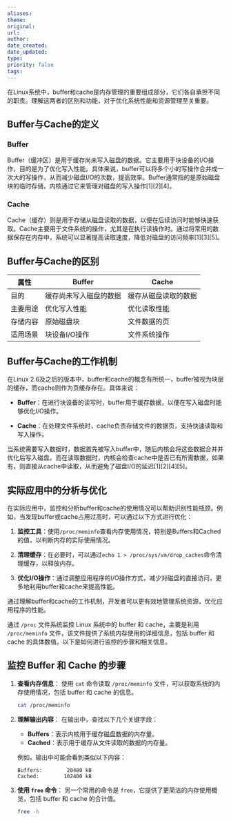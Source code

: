 ```yaml
---
aliases: 
theme: 
original: 
url: 
author: 
date_created: 
date_updated: 
type: 
priority: false
tags:
---
```

在Linux系统中，buffer和cache是内存管理的重要组成部分，它们各自承担不同的职责。理解这两者的区别和功能，对于优化系统性能和资源管理至关重要。

## Buffer与Cache的定义

### Buffer

Buffer（缓冲区）是用于缓存尚未写入磁盘的数据。它主要用于块设备的I/O操作，目的是为了优化写入性能。具体来说，buffer可以将多个小的写操作合并成一次大的写操作，从而减少磁盘I/O的次数，提高效率。Buffer通常指的是原始磁盘块的临时存储，内核通过它来管理对磁盘的写入操作[1][2][4]。

### Cache

Cache（缓存）则是用于存储从磁盘读取的数据，以便在后续访问时能够快速获取。Cache主要用于文件系统的操作，尤其是在执行读操作时。通过将常用的数据保存在内存中，系统可以显著提高读取速度，降低对磁盘的访问频率[1][3][5]。

## Buffer与Cache的区别

| 属性        | Buffer                          | Cache                           |
|-------------|---------------------------------|---------------------------------|
| 目的        | 缓存尚未写入磁盘的数据          | 缓存从磁盘读取的数据            |
| 主要用途    | 优化写入性能                    | 优化读取性能                    |
| 存储内容    | 原始磁盘块                      | 文件数据的页                    |
| 适用场景    | 块设备I/O操作                  | 文件系统操作                    |

## Buffer与Cache的工作机制

在Linux 2.6及之后的版本中，buffer和cache的概念有所统一，buffer被视为块层的缓存，而cache则作为页缓存存在。具体来说：

- **Buffer**：在进行块设备的读写时，buffer用于缓存数据，以便在写入磁盘时能够优化I/O操作。
  
- **Cache**：在处理文件系统时，cache负责存储文件的数据页，支持快速读取和写入操作。

当系统需要写入数据时，数据首先被写入buffer中，随后内核会将这些数据合并并优化后写入磁盘。而在读取数据时，内核会检查cache中是否已有所需数据，如果有，则直接从cache中读取，从而避免了磁盘I/O的延迟[1][2][4][5]。

## 实际应用中的分析与优化

在实际应用中，监控和分析buffer和cache的使用情况可以帮助识别性能瓶颈。例如，当发现buffer或cache占用过高时，可以通过以下方式进行优化：

1. **监控工具**：使用`/proc/meminfo`查看内存使用情况，特别是Buffers和Cached的值，以判断内存的实际使用情况。

2. **清理缓存**：在必要时，可以通过`echo 1 > /proc/sys/vm/drop_caches`命令清理缓存，以释放内存。

3. **优化I/O操作**：通过调整应用程序的I/O操作方式，减少对磁盘的直接访问，更多地利用buffer和cache来提高性能。

通过理解buffer和cache的工作机制，开发者可以更有效地管理系统资源，优化应用程序的性能。

通过 `/proc` 文件系统监控 Linux 系统中的 buffer 和 cache，主要是利用 `/proc/meminfo` 文件，该文件提供了系统内存使用的详细信息，包括 buffer 和 cache 的具体数值。以下是如何进行监控的步骤和相关信息。

## 监控 Buffer 和 Cache 的步骤

1. **查看内存信息**：
   使用 `cat` 命令读取 `/proc/meminfo` 文件，可以获取系统的内存使用情况，包括 buffer 和 cache 的信息。

   ```bash
   cat /proc/meminfo
   ```

2. **理解输出内容**：
   在输出中，查找以下几个关键字段：

   - **Buffers**：表示内核用于缓存磁盘数据的内存量。
   - **Cached**：表示用于缓存从文件读取的数据的内存量。

   例如，输出中可能会看到类似以下内容：

   ```
   Buffers:        20480 kB
   Cached:        102400 kB
   ```

3. **使用 `free` 命令**：
   另一个常用的命令是 `free`，它提供了更简洁的内存使用概览，包括 buffer 和 cache 的合计值。

   ```bash
   free -h
   ```



